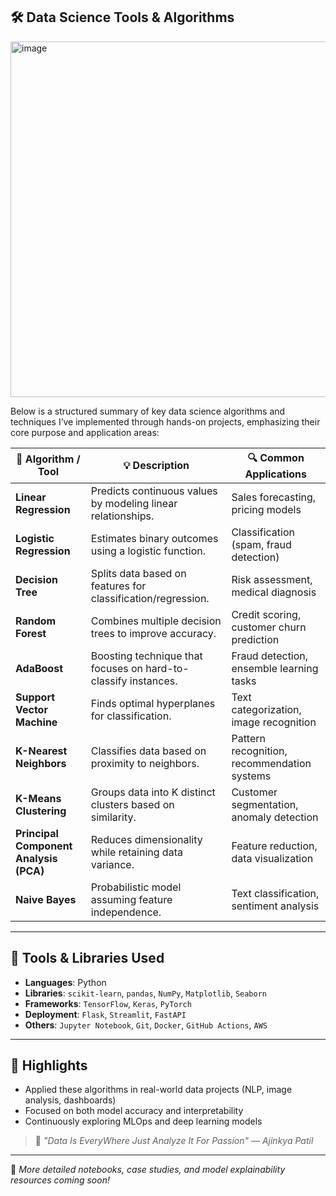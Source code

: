 ## 🛠️ Data Science Tools & Algorithms

<img width="989" height="569" alt="image" src="https://github.com/user-attachments/assets/6976db9c-b2ce-4d30-a134-34596e7ded5d" />

Below is a structured summary of key data science algorithms and techniques I’ve implemented through hands-on projects, emphasizing their core purpose and application areas:

| 🧠 Algorithm / Tool         | 💡 Description                                                                 | 🔍 Common Applications                             |
|----------------------------|---------------------------------------------------------------------------------|----------------------------------------------------|
| **Linear Regression**      | Predicts continuous values by modeling linear relationships.                   | Sales forecasting, pricing models                  |
| **Logistic Regression**    | Estimates binary outcomes using a logistic function.                          | Classification (spam, fraud detection)             |
| **Decision Tree**          | Splits data based on features for classification/regression.                  | Risk assessment, medical diagnosis                 |
| **Random Forest**          | Combines multiple decision trees to improve accuracy.                         | Credit scoring, customer churn prediction          |
| **AdaBoost**               | Boosting technique that focuses on hard-to-classify instances.                | Fraud detection, ensemble learning tasks           |
| **Support Vector Machine** | Finds optimal hyperplanes for classification.                                 | Text categorization, image recognition             |
| **K-Nearest Neighbors**    | Classifies data based on proximity to neighbors.                              | Pattern recognition, recommendation systems        |
| **K-Means Clustering**     | Groups data into K distinct clusters based on similarity.                     | Customer segmentation, anomaly detection           |
| **Principal Component Analysis (PCA)** | Reduces dimensionality while retaining data variance.              | Feature reduction, data visualization              |
| **Naive Bayes**            | Probabilistic model assuming feature independence.                            | Text classification, sentiment analysis            |

---

## 🚀 Tools & Libraries Used

- **Languages**: Python
- **Libraries**: `scikit-learn`, `pandas`, `NumPy`, `Matplotlib`, `Seaborn`
- **Frameworks**: `TensorFlow`, `Keras`, `PyTorch`
- **Deployment**: `Flask`, `Streamlit`, `FastAPI`
- **Others**: `Jupyter Notebook`, `Git`, `Docker`, `GitHub Actions`, `AWS`

---

## 📌 Highlights

- Applied these algorithms in real-world data projects (NLP, image analysis, dashboards)
- Focused on both model accuracy and interpretability
- Continuously exploring MLOps and deep learning models

> 🧠 _"Data Is EveryWhere Just Analyze It For Passion" — Ajinkya Patil_

---

📁 _More detailed notebooks, case studies, and model explainability resources coming soon!_
